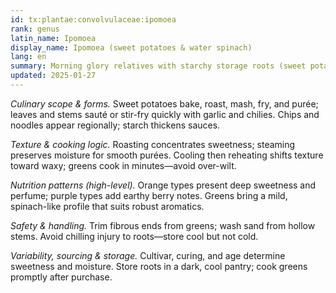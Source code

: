 ```yaml
---
id: tx:plantae:convolvulaceae:ipomoea
rank: genus
latin_name: Ipomoea
display_name: Ipomoea (sweet potatoes & water spinach)
lang: en
summary: Morning glory relatives with starchy storage roots (sweet potatoes) and tender vine greens (water spinach/kangkong); used baked, roasted, fried, steamed, and stir-fried.
updated: 2025-01-27
---
```


_Culinary scope & forms._ Sweet potatoes bake, roast, mash, fry, and purée; leaves and stems sauté or stir-fry quickly with garlic and chilies. Chips and noodles appear regionally; starch thickens sauces.

_Texture & cooking logic._ Roasting concentrates sweetness; steaming preserves moisture for smooth purées. Cooling then reheating shifts texture toward waxy; greens cook in minutes—avoid over-wilt.

_Nutrition patterns (high-level)._ Orange types present deep sweetness and perfume; purple types add earthy berry notes. Greens bring a mild, spinach-like profile that suits robust aromatics.

_Safety & handling._ Trim fibrous ends from greens; wash sand from hollow stems. Avoid chilling injury to roots—store cool but not cold.

_Variability, sourcing & storage._ Cultivar, curing, and age determine sweetness and moisture. Store roots in a dark, cool pantry; cook greens promptly after purchase.
